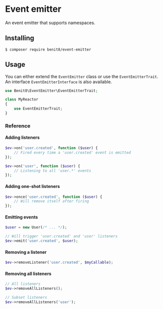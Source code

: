 # Event emitter

An event emitter that supports namespaces.

## Installing

```shell
$ composer require benit8/event-emitter
```

## Usage

You can either extend the `EventEmitter` class or use the `EventEmitterTrait`. An interface
`EventEmitterInterface` is also available.

```php
use Benit8\EventEmitter\EventEmitterTrait;

class MyReactor
{
	use EventEmitterTrait;
}
```

### Reference

#### Adding listeners

```php
$ev->on('user.created', function ($user) {
	// Fired every time a 'user.created' event is emitted
});

$ev->on('user', function ($user) {
	// Listening to all 'user.*' events
});
```

#### Adding one-shot listeners

```php
$ev->once('user.created', function ($user) {
	// Will remove itself after firing
});
```

#### Emitting events

```php
$user = new User(/* ... */);

// Will trigger 'user.created' and 'user' listeners
$ev->emit('user.created', $user);
```

#### Removing a listener

```php
$ev->removeListener('user.created', $myCallable);
```

#### Removing all listeners

```php
// All listeners
$ev->removeAllListeners();

// Subset listeners
$ev->removeAllListeners('user');
```
